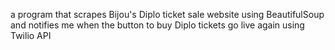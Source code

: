 a program that scrapes Bijou's Diplo ticket sale website using BeautifulSoup and notifies me when the button to buy Diplo tickets go live again using Twilio API
